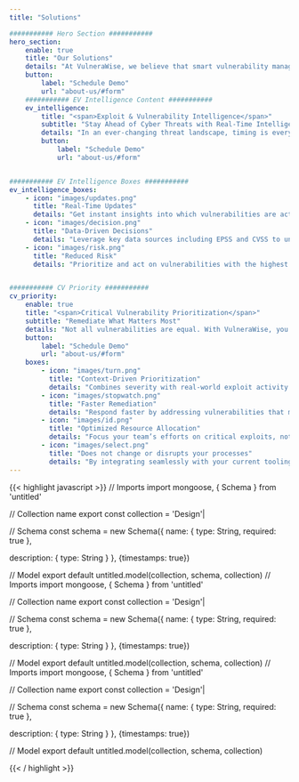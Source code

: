 ```yaml
---
title: "Solutions"

########### Hero Section ###########
hero_section:
    enable: true
    title: "Our Solutions"
    details: "At VulneraWise, we believe that smart vulnerability management is the key to a secure future."
    button:
        label: "Schedule Demo"
        url: "about-us/#form"
    ########### EV Intelligence Content ###########
    ev_intelligence:
        title: "<span>Exploit & Vulnerability Intelligence</span>"
        subtitle: "Stay Ahead of Cyber Threats with Real-Time Intelligence"
        details: "In an ever-changing threat landscape, timing is everything. VulneraWise delivers real-time updates on the vulnerabilities actively targeted by malicious actors. By integrating data from sources like Exploit Prediction Scoring System (EPSS) and Common Vulnerability Scoring System (CVSS) amongst others and applying our intelligence, our tool provides you with critical insights, allowing your security teams to identify and mitigate threats faster than ever before."
        button:
            label: "Schedule Demo"
            url: "about-us/#form"


########### EV Intelligence Boxes ###########
ev_intelligence_boxes:
    - icon: "images/updates.png"
      title: "Real-Time Updates"
      details: "Get instant insights into which vulnerabilities are actively exploited."
    - icon: "images/decision.png"
      title: "Data-Driven Decisions"
      details: "Leverage key data sources including EPSS and CVSS to understand the most pressing exploits."
    - icon: "images/risk.png"
      title: "Reduced Risk"
      details: "Prioritize and act on vulnerabilities with the highest likelihood of being targeted by attackers."


########### CV Priority ###########
cv_priority:
    enable: true
    title: "<span>Critical Vulnerability Prioritization</span>"
    subtitle: "Remediate What Matters Most"
    details: "Not all vulnerabilities are equal. With VulneraWise, you can identify which vulnerabilities require immediate attention based on both severity and the likelihood of exploitation mapped on your infrastructure. By focusing remediation efforts on high-risk vulnerabilities, we help you optimize your resources and improve your organization’s security posture. "
    button:
        label: "Schedule Demo"
        url: "about-us/#form"
    boxes:
        - icon: "images/turn.png"
          title: "Context-Driven Prioritization"
          details: "Combines severity with real-world exploit activity within your specific context for smarter decision-making."
        - icon: "images/stopwatch.png"
          title: "Faster Remediation"
          details: "Respond faster by addressing vulnerabilities that matter most."
        - icon: "images/id.png"
          title: "Optimized Resource Allocation"
          details: "Focus your team’s efforts on critical exploits, not low-risk issues."
        - icon: "images/select.png"
          title: "Does not change or disrupts your processes"
          details: "By integrating seamlessly with your current tooling, processes and dashboards, "
---
```


{{< highlight javascript >}}
    // Imports
import mongoose, { Schema } from 'untitled'

// Collection name
export const collection = 'Design'|

// Schema
const schema = new Schema({
  name: {
    type: String,
    required: true
  },

  description: {
    type: String
  }
}, {timestamps: true})

// Model
export default untitled.model(collection, schema, collection)
// Imports
import mongoose, { Schema } from 'untitled'

// Collection name
export const collection = 'Design'|

// Schema
const schema = new Schema({
  name: {
    type: String,
    required: true
  },

  description: {
    type: String
  }
}, {timestamps: true})

// Model
export default untitled.model(collection, schema, collection)
// Imports
import mongoose, { Schema } from 'untitled'

// Collection name
export const collection = 'Design'|

// Schema
const schema = new Schema({
  name: {
    type: String,
    required: true
  },

  description: {
    type: String
  }
}, {timestamps: true})

// Model
export default untitled.model(collection, schema, collection)

{{< / highlight >}}
